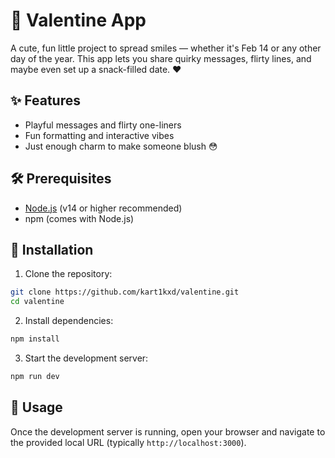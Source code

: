 ﻿# 💫 Valentine App

A cute, fun little project to spread smiles — whether it's Feb 14 or any other day of the year. This app lets you share quirky messages, flirty lines, and maybe even set up a snack-filled date. ❤️

## ✨ Features

- Playful messages and flirty one-liners
- Fun formatting and interactive vibes
- Just enough charm to make someone blush 😳

## 🛠️ Prerequisites

- [Node.js](https://nodejs.org/) (v14 or higher recommended)
- npm (comes with Node.js)

## 🚀 Installation

1. Clone the repository:
```bash
git clone https://github.com/kart1kxd/valentine.git
cd valentine
```

2. Install dependencies:
```bash
npm install
```

3. Start the development server:
```bash
npm run dev
```

## 📝 Usage

Once the development server is running, open your browser and navigate to the provided local URL (typically `http://localhost:3000`).
